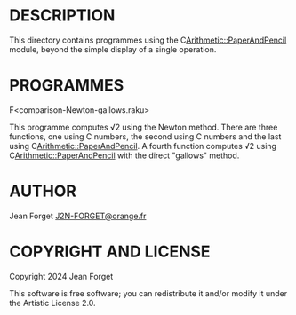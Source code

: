 DESCRIPTION
===========

This directory contains programmes using the C<Arithmetic::PaperAndPencil> module,
beyond the simple display of a single operation.

PROGRAMMES
==========

F<comparison-Newton-gallows.raku>

This programme  computes √2 using  the Newton method. There  are three
functions, one using  C<Rat> numbers, the second  using C<Num> numbers
and the  last using  C<Arithmetic::PaperAndPencil>. A  fourth function
computes  √2  using   C<Arithmetic::PaperAndPencil>  with  the  direct
"gallows" method.

AUTHOR
======

Jean Forget <J2N-FORGET@orange.fr>

COPYRIGHT AND LICENSE
=====================

Copyright 2024 Jean Forget

This software is free software; you can redistribute it and/or modify it under the Artistic License 2.0.

